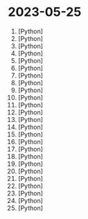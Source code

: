 # 2023-05-25

1. [](https://github.comundefined "Facebook AI Research Sequence-to-Sequence Toolkit written in Python.") [Python]
2. [](https://github.comundefined "Implementation of DragGAN: Interactive Point-based Manipulation on the Generative Image Manifold") [Python]
3. [](https://github.comundefined "Online Demo and Implementation of DragGAN - Drag Your GAN: Interactive Point-based Manipulation on the Generative Image Manifold") [Python]
4. [](https://github.comundefined "🎉 Repo for LaWGPT, Chinese-Llama tuned with Chinese Legal knowledge. 基于中文法律知识的大语言模型") [Python]
5. [](https://github.comundefined "Plug in and Play Implementation of Tree of Thoughts: Deliberate Problem Solving with Large Language Models that Elevates Model Reasoning by atleast 70%") [Python]
6. [](https://github.comundefined "Seamlessly integrate powerful language models like ChatGPT into scikit-learn for enhanced text analysis tasks.") [Python]
7. [](https://github.comundefined "RWKV is an RNN with transformer-level LLM performance. It can be directly trained like a GPT (parallelizable). So it's combining the best of RNN and transformer - great performance, fast inference, saves VRAM, fast training, infinite ctx_len, and free sentence embedding.") [Python]
8. [](https://github.comundefined "VITS: Conditional Variational Autoencoder with Adversarial Learning for End-to-End Text-to-Speech") [Python]
9. [](https://github.comundefined "Interact your data and environment using the local GPT, no data leaks, 100% privately, 100% security") [Python]
10. [](https://github.comundefined "Let us control diffusion models!") [Python]
11. [](https://github.comundefined "An open source implementation of OpenAI's ChatGPT Code interpreter") [Python]
12. [](https://github.comundefined "Enable everyone to develop, optimize and deploy AI models natively on everyone's devices.") [Python]
13. [](https://github.comundefined "中文LLaMA&Alpaca大语言模型+本地CPU/GPU部署 (Chinese LLaMA & Alpaca LLMs)") [Python]
14. [](https://github.comundefined "Ecoute is a live transcription tool that provides real-time transcripts for both the user's microphone input (You) and the user's speakers output (Speaker) in a textbox. It also generates a suggested response using OpenAI's GPT-3.5 for the user to say based on the live transcription of the conversation.") [Python]
15. [](https://github.comundefined "An AI agent that beats the classic game Snake.") [Python]
16. [](https://github.comundefined "AGiXT is a dynamic AI Automation Platform that seamlessly orchestrates instruction management and complex task execution across diverse AI providers. Combining adaptive memory, smart features, and a versatile plugin system, AGiXT delivers efficient and comprehensive AI solutions.") [Python]
17. [](https://github.comundefined "") [Python]
18. [](https://github.comundefined "⚡ Building applications with LLMs through composability ⚡") [Python]
19. [](https://github.comundefined "Composable transformations of Python+NumPy programs: differentiate, vectorize, JIT to GPU/TPU, and more") [Python]
20. [](https://github.comundefined "Collection of Summer 2023 & Summer 2024 tech internships!") [Python]
21. [](https://github.comundefined "This repo contains the data preparation, tokenization, training and inference code for BLOOMChat. BLOOMChat is a 176 billion parameter multilingual chat model based on BLOOM.") [Python]
22. [](https://github.comundefined "FastAPI framework, high performance, easy to learn, fast to code, ready for production") [Python]
23. [](https://github.comundefined "ChatGLM-6B: An Open Bilingual Dialogue Language Model | 开源双语对话语言模型") [Python]
24. [](https://github.comundefined "This repository is a curated collection of links to various courses and resources about Artificial Intelligence (AI)") [Python]
25. [](https://github.comundefined "") [Python]
